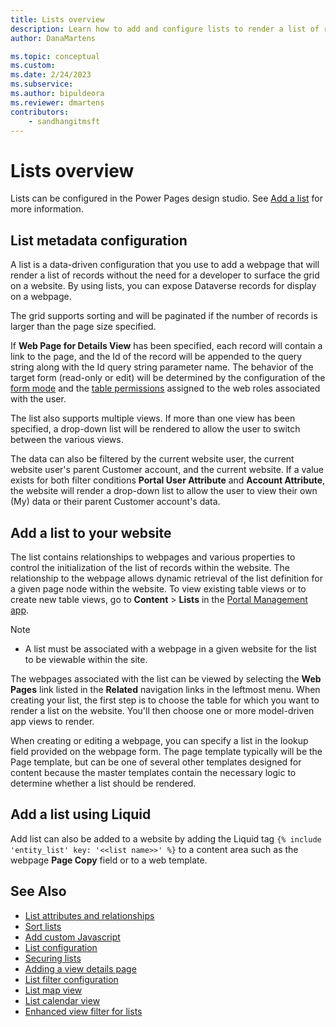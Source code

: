 ```yaml
---
title: Lists overview
description: Learn how to add and configure lists to render a list of records on a website.
author: DanaMartens

ms.topic: conceptual
ms.custom: 
ms.date: 2/24/2023
ms.subservice: 
ms.author: bipuldeora
ms.reviewer: dmartens
contributors:
    - sandhangitmsft
---
```


# Lists overview

Lists can be configured in the Power Pages design studio. See [Add a list](../getting-started/add-list.md) for more information.

## List metadata configuration

A list is a data-driven configuration that you use to add a webpage that will render a list of records without the need for a developer to surface the grid on a website. By using lists, you can expose Dataverse records for display on a webpage.

The grid supports sorting and will be paginated if the number of records is larger than the page size specified. 

If **Web Page for Details View** has been specified, each record will contain a link to the page, and the Id of the record will be appended to the query string along with the Id query string parameter name. The behavior of the target form (read-only or edit) will be determined by the configuration of the [form mode](../getting-started/add-form.md) and the [table permissions](../security/table-permissions.md) assigned to the web roles associated with the user.

The list also supports multiple views. If more than one view has been specified, a drop-down list will be rendered to allow the user to switch between the various views.

The data can also be filtered by the current website user, the current website user's parent Customer account, and the current website. If a value exists for both filter conditions **Portal User Attribute** and **Account Attribute**, the website will render a drop-down list to allow the user to view their own (My) data or their parent Customer account's data.

## Add a list to your website

The list contains relationships to webpages and various properties to control the initialization of the list of records within the website. The relationship to the webpage allows dynamic retrieval of the list definition for a given page node within the website. To view existing table views or to create new table views, go to **Content** > **Lists** in the [Portal Management app](portal-management-app.md).

> [!Note]
> - A list must be associated with a webpage in a given website for the list to be viewable within the site.

The webpages associated with the list can be viewed by selecting the **Web Pages** link listed in the **Related** navigation links in the leftmost menu. When creating your list, the first step is to choose the table for which you want to render a list on the website. You'll then choose one or more model-driven app views to render.

When creating or editing a webpage, you can specify a list in the lookup field provided on the webpage form. The page template typically will be the Page template, but can be one of several other templates designed for content because the master templates contain the necessary logic to determine whether a list should be rendered.

## Add a list using Liquid

Add list can also be added to a website by adding the Liquid tag `{% include 'entity_list' key: '<<list name>>' %}` to a content area such as the webpage **Page Copy** field or to a web template.

## See Also

- [List attributes and relationships](list-attributes-relationships.md)
- [Sort lists](sort-lists.md)
- [Add custom Javascript](add-custom-javascript-list.md)
- [List configuration](list-configuration.md)
- [Securing lists](securing-lists.md)
- [Adding a view details page](list-view-details.md)
- [List filter configuration](list-filter-configuration.md)
- [List map view](list-map-view.md)
- [List calendar view](list-calendar-view.md)
- [Enhanced view filter for lists](list-enhanced-view-filter.md)
